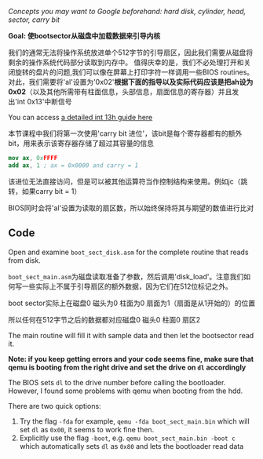 *Concepts you may want to Google beforehand: hard disk, cylinder, head, sector, 
carry bit*

**Goal: 使bootsector从磁盘中加载数据来引导内核**

我们的通常无法将操作系统放进单个512字节的引导扇区，因此我们需要从磁盘将剩余的操作系统代码部分读取到内存中。
值得庆幸的是，我们不必处理打开和关闭旋转的盘片的问题,我们可以像在屏幕上打印字符一样调用一些BIOS routines。
对此，我们需要将'al'设置为'0x02'**根据下面的指导以及实际代码应该是把ah设为0x02**（以及其他所需带有柱面信息，头部信息，扇面信息的寄存器）并且发出'int 0x13'中断信号

You can access [a detailed int 13h guide here](http://stanislavs.org/helppc/int_13-2.html)

本节课程中我们将第一次使用'carry bit 进位'，该bit是每个寄存器都有的额外bit，用来表示该寄存器存储了超过其容量的信息
```nasm
mov ax, 0xFFFF
add ax, 1 ; ax = 0x0000 and carry = 1
```

该进位无法直接访问，但是可以被其他运算符当作控制结构来使用。例如jc（跳转，如果carry bit = 1）

BIOS同时会将'al'设置为读取的扇区数，所以始终保持将其与期望的数值进行比对


Code
----

Open and examine `boot_sect_disk.asm` for the complete routine that
reads from disk.

`boot_sect_main.asm`为磁盘读取准备了参数，然后调用'disk_load'。注意我们如何写一些实际上不属于引导扇区的额外数据，因为它们在512位标记之外。

boot sector实际上在磁盘0 磁头为0 柱面为0 扇面为1（扇面是从1开始的）的位置

所以任何在512字节之后的数据都对应磁盘0 磁头0 柱面0 扇区2

The main routine will fill it with sample data and then let the bootsector
read it.

**Note: if you keep getting errors and your code seems fine, make sure that qemu
is booting from the right drive and set the drive on `dl` accordingly**

The BIOS sets `dl` to the drive number before calling the bootloader. However,
I found some problems with qemu when booting from the hdd.

There are two quick options:

1. Try the flag `-fda` for example, `qemu -fda boot_sect_main.bin` which will set `dl`
as `0x00`, it seems to work fine then.
2. Explicitly use the flag `-boot`, e.g. `qemu boot_sect_main.bin -boot c` which 
automatically sets `dl` as `0x80` and lets the bootloader read data

